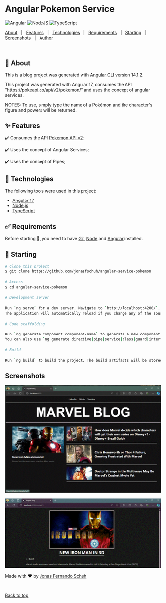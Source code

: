 <h1>Angular Pokemon Service</h1>

![Angular](https://img.shields.io/badge/angular-%23DD0031.svg?style=for-the-badge&logo=angular&logoColor=white)
![NodeJS](https://img.shields.io/badge/node.js-6DA55F?style=for-the-badge&logo=node.js&logoColor=white)
![TypeScript](https://img.shields.io/badge/typescript-%23007ACC.svg?style=for-the-badge&logo=typescript&logoColor=white)

<p >
  <a href="#dart-about">About</a> &#xa0; | &#xa0; 
  <a href="#sparkles-features">Features</a> &#xa0; | &#xa0;
  <a href="#rocket-technologies">Technologies</a> &#xa0; | &#xa0;
  <a href="#white_check_mark-requirements">Requirements</a> &#xa0; | &#xa0;
  <a href="#checkered_flag-starting">Starting</a> &#xa0; | &#xa0;
  <a href="#screenshots">Screenshots</a> &#xa0; | &#xa0;  
  <a href="https://github.com/jonasfschuh" target="_blank">Author</a>
</p>

<br>

## :dart: About ##

This is a blog project was generated with [Angular CLI](https://github.com/angular/angular-cli) version 14.1.2.

This project was generated with Angular 17, consumes the API "https://pokeapi.co/api/v2/pokemon/" and uses the concept of angular services.

NOTES:
To use, simply type the name of a Pokémon and the character's figure and powers will be returned.

## :sparkles: Features ##

:heavy_check_mark: Consumes the API [Pokemon API v2](https://pokeapi.co/api/v2/pokemon/);

:heavy_check_mark: Uses the concept of Angular Services;

:heavy_check_mark: Uses the concept of Pipes;

## :rocket: Technologies ##

The following tools were used in this project:

- [Angular 17](https://angular.dev/)
- [Node.js](https://nodejs.org/en/)
- [TypeScript](https://www.typescriptlang.org/)

## :white_check_mark: Requirements ##

Before starting :checkered_flag:, you need to have [Git](https://git-scm.com), [Node](https://nodejs.org/en/) and [Angular](https://angular.dev/) installed.

## :checkered_flag: Starting ##

```bash
# Clone this project
$ git clone https://github.com/jonasfschuh/angular-service-pokemon

# Access
$ cd angular-service-pokemon

# Development server

Run `ng serve` for a dev server. Navigate to `http://localhost:4200/`. 
The application will automatically reload if you change any of the source files.

# Code scaffolding

Run `ng generate component component-name` to generate a new component. 
You can also use `ng generate directive|pipe|service|class|guard|interface|enum|module`.

# Build

Run `ng build` to build the project. The build artifacts will be stored in the `dist/` directory.

```

## Screenshots ##

![](https://github.com/jonasfschuh/angular-blog/blob/main/docs/img/home.gif?raw=true&sanitize=true)


![](https://github.com/jonasfschuh/angular-blog/blob/main/docs/img/content.gif?raw=true&sanitize=true)



Made with :heart: by <a href="https://github.com/jonasfschuh" target="_blank">Jonas Fernando Schuh</a>

&#xa0;

<a href="#top">Back to top</a>
